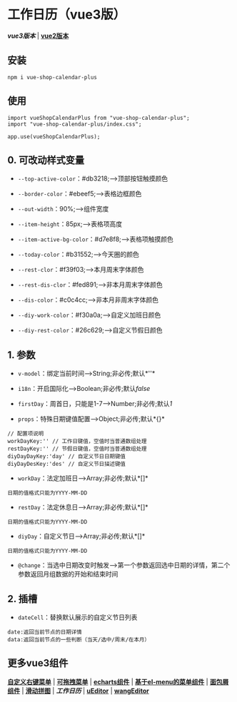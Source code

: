 # 工作日历（vue3版）
***vue3版本*** | [**vue2版本**](https://github.com/QuietHear/vue-shop-calendar '右键新窗口浏览')


## 安装
	npm i vue-shop-calendar-plus

## 使用
	import vueShopCalendarPlus from "vue-shop-calendar-plus";
	import "vue-shop-calendar-plus/index.css";
	
	app.use(vueShopCalendarPlus);


## 0. 可改动样式变量
* `--top-active-color`：#db3218;-->顶部按钮触摸颜色

* `--border-color`：#ebeef5;-->表格边框颜色

* `--out-width`：90%;-->组件宽度

* `--item-height`：85px;-->表格项高度

* `--item-active-bg-color`：#d7e8f8;-->表格项触摸颜色

* `--today-color`：#b31552;-->今天圈的颜色

* `--rest-clor`：#f39f03;-->本月周末字体颜色

* `--rest-dis-clor`：#fed891;-->非本月周末字体颜色

* `--dis-color`：#c0c4cc;-->非本月非周末字体颜色

* `--diy-work-color`：#f30a0a;-->自定义加班日颜色

* `--diy-rest-color`：#26c629;-->自定义节假日颜色


## 1. 参数
* `v-model`：绑定当前时间-->String;非必传;默认*''*

* `i18n`：开启国际化-->Boolean;非必传;默认*false*

* `firstDay`：周首日，只能是1-7-->Number;非必传;默认*1*

* `props`：特殊日期键值配置-->Object;非必传;默认*{}*
>
	// 配置项说明
	workDayKey:'' // 工作日键值，空值时当普通数组处理
	restDayKey:'' // 节假日键值，空值时当普通数组处理
	diyDayDayKey:'day' // 自定义节日日期键值
	diyDayDesKey:'des' // 自定义节日描述键值
>

* `workDay`：法定加班日-->Array;非必传;默认*[]*
>
	日期的值格式只能为YYYY-MM-DD
>

* `restDay`：法定休息日-->Array;非必传;默认*[]*
>
	日期的值格式只能为YYYY-MM-DD
>

* `diyDay`：自定义节日-->Array;非必传;默认*[]*
>
	日期的值格式只能为YYYY-MM-DD
>

* `@change`：当选中日期改变时触发-->第一个参数返回选中日期的详情，第二个参数返回月组数据的开始和结束时间


## 2. 插槽
* `dateCell`：替换默认展示的自定义节日列表
>
	date:返回当前节点的日期详情
	data:返回当前节点的一些判断（当天/选中/周末/在本月）
>


## 更多vue3组件
[**自定义右键菜单**](https://github.com/QuietHear/vue-diy-rightmenu-plus '右键新窗口浏览') | [**可拖拽菜单**](https://github.com/QuietHear/vue-drag-menu-plus '右键新窗口浏览') | [**echarts组件**](https://github.com/QuietHear/vue-echarts-block-plus '右键新窗口浏览') | [**基于el-menu的菜单组件**](https://github.com/QuietHear/vue-ele-nav-plus '右键新窗口浏览') | [**面包屑组件**](https://github.com/QuietHear/vue-permission-breads-plus '右键新窗口浏览') | [**滑动拼图**](https://github.com/QuietHear/vue-puzzle-slider-plus '右键新窗口浏览') | ***工作日历*** | [**uEditor**](https://github.com/QuietHear/vue-ueditor-block-plus '右键新窗口浏览') | [**wangEditor**](https://github.com/QuietHear/vue-wangEditor-block-plus '右键新窗口浏览')